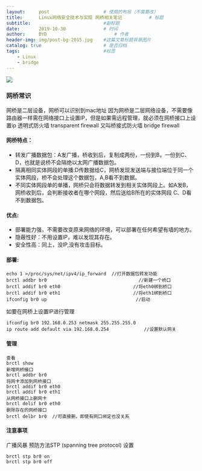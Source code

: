 ```yaml
---
layout:     post   				    # 使用的布局（不需要改）
title:      Linux网络安全技术与实现 网桥相关笔记          # 标题
subtitle:                           #副标题
date:       2019-10-30 				# 时间
author:     DYD 						# 作者
header-img: img/post-bg-2015.jpg 	#这篇文章标题背景图片
catalog: true 						# 是否归档
tags:								#标签
    - Linux
    - bridge
---
```


![](https://i.postimg.cc/3x0fCCs2/00804-Ku-Lgy1g8gc9lfrpxj30fk09q3yr.jpg)

### 网桥常识

网桥是二层设备，网桥可以识别到mac地址
因为网桥是二层网络设备，不需要像路由器一样需在网络接口上设置IP，但是如果需远程管理，就必须在网桥接口上设置ip
透明式防火墙 transparent firewall 又叫桥接式防火墙 bridge firewall

#### 网桥特点：

* 转发广播数据包：A发广播，桥收到后，复制成两份，一份到B，一份到C、D，也就是说桥不会隔绝以太网广播数据包。
* 隔离相同实体网段的单播:D传数据给C，网桥发现发送端与接位端位于同一个实体网段，桥不会处理这个数据包，A,B看不到数据。
* 不同实体网段单的单播，网桥只会将数据转发到相关实体网段上。如A发B，网桥收到后，会判断接收者在哪个网段，然后送给B所在的实体网段
C、D看不到数据包。

#### 优点:

* 部署能力强，不需要改变原来网络的环境，可以部署在任何希望有墙的地方。
* 隐蔽性好：不用设置IP，难以发现其存在。
* 安全性高：同上，没IP,没有攻击目标。

#### 部署:
```
echo 1 >/proc/sys/net/ipv4/ip_forward  //打开数据包转发功能
brctl addbr br0                                  //新建一个桥口
brctl addif br0 eth0                           //将eth0绑到桥口
brctl addif br0 eth1                           //将eth1绑到桥口
ifconfig br0 up                                 //启动
```

如要在网桥上设置IP进行管理
```
ifconfig br0 192.168.0.253 netmask 255.255.255.0
ip route add default via 192.168.0.254             //设置默认网关
```

#### 管理

```
查看
brctl show
新增网桥接口
brctl addbr br0
将网卡添加到网桥接口
brctl addif br0 eth0
brctl addif br0 eth1
从网桥接口上删网卡
brctl delif br0 eth0
删除存在的网桥接口
brctl delbr br0  //可直接删，即使有网口绑定也没关系
```

#### 注意事项
广播风暴
预防方法STP (spanning tree protocol)
设置
```
brctl stp br0 on
brctl stp br0 off
```
